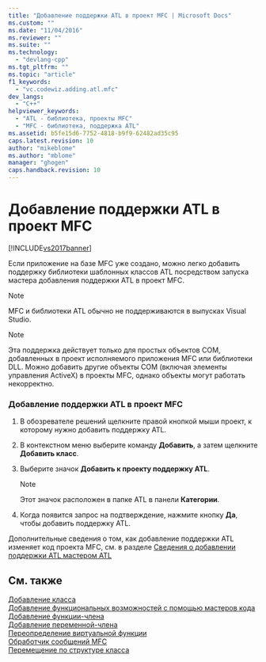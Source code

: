 ```yaml
---
title: "Добавление поддержки ATL в проект MFC | Microsoft Docs"
ms.custom: ""
ms.date: "11/04/2016"
ms.reviewer: ""
ms.suite: ""
ms.technology: 
  - "devlang-cpp"
ms.tgt_pltfrm: ""
ms.topic: "article"
f1_keywords: 
  - "vc.codewiz.adding.atl.mfc"
dev_langs: 
  - "C++"
helpviewer_keywords: 
  - "ATL - библиотека, проекты MFC"
  - "MFC - библиотека, поддержка ATL"
ms.assetid: b5fe15d6-7752-4818-b9f9-62482ad35c95
caps.latest.revision: 10
author: "mikeblome"
ms.author: "mblome"
manager: "ghogen"
caps.handback.revision: 10
---
```

# Добавление поддержки ATL в проект MFC
[!INCLUDE[vs2017banner](../../assembler/inline/includes/vs2017banner.md)]

Если приложение на базе MFC уже создано, можно легко добавить поддержку библиотеки шаблонных классов ATL посредством запуска мастера добавления поддержки ATL в проект MFC.  
  
> [!NOTE]
>  MFC и библиотеки ATL обычно не поддерживаются в выпусках Visual Studio.  
  
> [!NOTE]
>  Эта поддержка действует только для простых объектов COM, добавленных в проект исполняемого приложения MFC или библиотеки DLL.  Можно добавить другие объекты СОМ \(включая элементы управления ActiveX\) в проекты MFC, однако объекты могут работать некорректно.  
  
### Добавление поддержки ATL в проект MFC  
  
1.  В обозревателе решений щелкните правой кнопкой мыши проект, к которому нужно добавить поддержку ATL.  
  
2.  В контекстном меню выберите команду **Добавить**, а затем щелкните **Добавить класс**.  
  
3.  Выберите значок **Добавить к проекту поддержку ATL**.  
  
    > [!NOTE]
    >  Этот значок расположен в папке ATL в панели **Категории**.  
  
4.  Когда появится запрос на подтверждение, нажмите кнопку **Да**, чтобы добавить поддержку ATL.  
  
 Дополнительные сведения о том, как добавление поддержки ATL изменяет код проекта MFC, см. в разделе [Сведения о добавлении поддержки ATL мастером ATL](../../mfc/reference/details-of-atl-support-added-by-the-atl-wizard.md)  
  
## См. также  
 [Добавление класса](../Topic/Adding%20a%20Class%20\(Visual%20C++\).md)   
 [Добавление функциональных возможностей с помощью мастеров кода](../../ide/adding-functionality-with-code-wizards-cpp.md)   
 [Добавление функции\-члена](../../ide/adding-a-member-function-visual-cpp.md)   
 [Добавление переменной\-члена](../../ide/adding-a-member-variable-visual-cpp.md)   
 [Переопределение виртуальной функции](../Topic/Overriding%20a%20Virtual%20Function%20\(Visual%20C++\).md)   
 [Обработчик сообщений MFC](../../mfc/reference/adding-an-mfc-message-handler.md)   
 [Перемещение по структуре класса](../../ide/navigating-the-class-structure-visual-cpp.md)